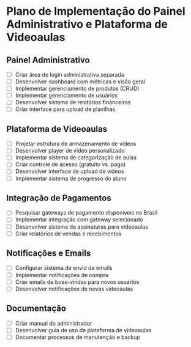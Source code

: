 # Plano de Implementação do Painel Administrativo e Plataforma de Videoaulas

## Painel Administrativo
- [ ] Criar área de login administrativa separada
- [ ] Desenvolver dashboard com métricas e visão geral
- [ ] Implementar gerenciamento de produtos (CRUD)
- [ ] Implementar gerenciamento de usuários
- [ ] Desenvolver sistema de relatórios financeiros
- [ ] Criar interface para upload de planilhas

## Plataforma de Videoaulas
- [ ] Projetar estrutura de armazenamento de vídeos
- [ ] Desenvolver player de vídeo personalizado
- [ ] Implementar sistema de categorização de aulas
- [ ] Criar controle de acesso (gratuito vs. pago)
- [ ] Desenvolver interface de upload de vídeos
- [ ] Implementar sistema de progresso do aluno

## Integração de Pagamentos
- [ ] Pesquisar gateways de pagamento disponíveis no Brasil
- [ ] Implementar integração com gateway selecionado
- [ ] Desenvolver sistema de assinaturas para videoaulas
- [ ] Criar relatórios de vendas e recebimentos

## Notificações e Emails
- [ ] Configurar sistema de envio de emails
- [ ] Implementar notificações de compra
- [ ] Criar emails de boas-vindas para novos usuários
- [ ] Desenvolver notificações de novas videoaulas

## Documentação
- [ ] Criar manual do administrador
- [ ] Desenvolver guia de uso da plataforma de videoaulas
- [ ] Documentar processos de manutenção e backup
